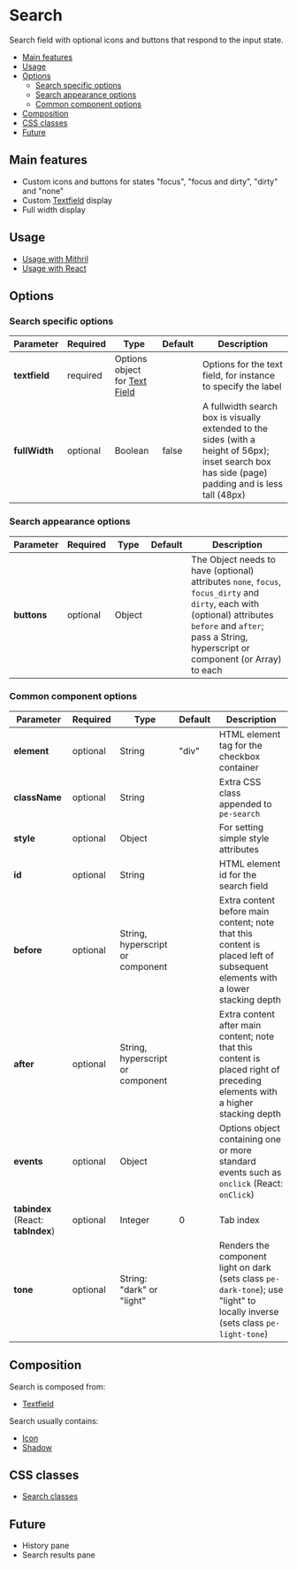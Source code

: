 # Search

Search field with optional icons and buttons that respond to the input state.

<!-- MarkdownTOC autolink="true" autoanchor="true" bracket="round" levels="1,2,3" -->

- [Main features](#main-features)
- [Usage](#usage)
- [Options](#options)
  - [Search specific options](#search-specific-options)
  - [Search appearance options](#search-appearance-options)
  - [Common component options](#common-component-options)
- [Composition](#composition)
- [CSS classes](#css-classes)
- [Future](#future)

<!-- /MarkdownTOC -->


<a id="main-features"></a>
## Main features

* Custom icons and buttons for states "focus", "focus and dirty", "dirty" and "none"
* Custom [Textfield](textfield.md) display
* Full width display



<a id="usage"></a>
## Usage

* [Usage with Mithril](mithril/search.md)
* [Usage with React](react/search.md)



<a id="options"></a>
## Options


<a id="search-specific-options"></a>
### Search specific options

| **Parameter** |  **Required** | **Type** | **Default** | **Description** |
| ------------- | -------------- | -------- | ----------- | --------------- |
| **textfield** | required | Options object for [Text Field](textfield.md) | | Options for the text field, for instance to specify the label |
| **fullWidth** | optional | Boolean | false | A fullwidth search box is visually extended to the sides (with a height of 56px); inset search box has side (page) padding and is less tall (48px) |


<a id="search-appearance-options"></a>
### Search appearance options

| **Parameter** |  **Required** | **Type** | **Default** | **Description** |
| ------------- | -------------- | -------- | ----------- | --------------- |
| **buttons** | optional | Object | | The Object needs to have (optional) attributes `none`, `focus`, `focus_dirty` and `dirty`, each with (optional) attributes `before` and `after`; pass a String, hyperscript or component (or Array) to each |


<a id="common-component-options"></a>
### Common component options

| **Parameter** |  **Required** | **Type** | **Default** | **Description** |
| ------------- | -------------- | -------- | ----------- | --------------- |
| **element**   | optional | String | "div" | HTML element tag for the checkbox container |
| **className** | optional | String |  | Extra CSS class appended to `pe-search` |
| **style**     | optional       | Object   |             | For setting simple style attributes |
| **id** | optional | String | | HTML element id for the search field |
| **before**    | optional       | String, hyperscript or component | | Extra content before main content; note that this content is placed left of subsequent elements with a lower stacking depth |
| **after**     | optional       | String, hyperscript or component | | Extra content after main content; note that this content is placed right of preceding elements with a higher stacking depth |
| **events** | optional | Object | | Options object containing one or more standard events such as `onclick` (React: `onClick`) |
| **tabindex** (React: **tabIndex**) | optional       | Integer | 0 | Tab index |
| **tone**      | optional       | String: "dark" or "light" |  | Renders the component light on dark (sets class `pe-dark-tone`); use "light" to locally inverse (sets class `pe-light-tone`) |



<a id="composition"></a>
## Composition

Search is composed from:

* [Textfield](textfield.md)

Search usually contains:

* [Icon](icon.md)
* [Shadow](shadow.md)



<a id="css-classes"></a>
## CSS classes

* [Search classes](../../packages/polythene-css-classes/search.js)



<a id="future"></a>
## Future

* History pane
* Search results pane


